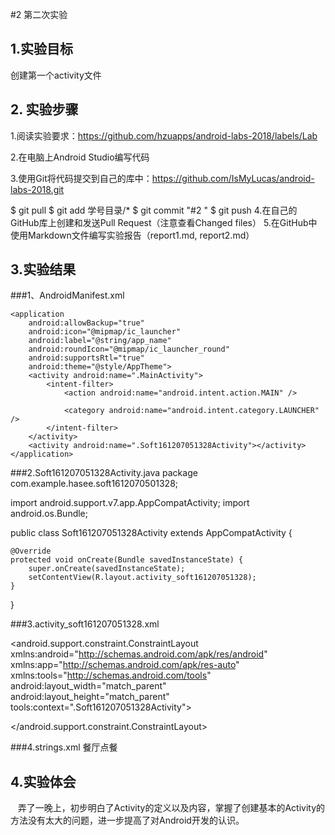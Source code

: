 #2 第二次实验
  
  ## 1.实验目标
  
  创建第一个activity文件
  
  ## 2. 实验步骤
  1.阅读实验要求：https://github.com/hzuapps/android-labs-2018/labels/Lab
  
  2.在电脑上Android Studio编写代码
  
  3.使用Git将代码提交到自己的库中：https://github.com/IsMyLucas/android-labs-2018.git
  
 $ git pull
 $ git add 学号目录/*
 $ git commit "#2 "
 $ git push
 4.在自己的GitHub库上创建和发送Pull Request（注意查看Changed files）
 5.在GitHub中使用Markdown文件编写实验报告（report1.md, report2.md）
 
 
  ## 3.实验结果
  ###1、AndroidManifest.xml
 <?xml version="1.0" encoding="utf-8"?>
<manifest xmlns:android="http://schemas.android.com/apk/res/android"
    package="com.example.hasee.soft1612070501328">

    <application
        android:allowBackup="true"
        android:icon="@mipmap/ic_launcher"
        android:label="@string/app_name"
        android:roundIcon="@mipmap/ic_launcher_round"
        android:supportsRtl="true"
        android:theme="@style/AppTheme">
        <activity android:name=".MainActivity">
            <intent-filter>
                <action android:name="android.intent.action.MAIN" />

                <category android:name="android.intent.category.LAUNCHER" />
            </intent-filter>
        </activity>
        <activity android:name=".Soft161207051328Activity"></activity>
    </application>

</manifest>

###2.Soft161207051328Activity.java
package com.example.hasee.soft1612070501328;

import android.support.v7.app.AppCompatActivity;
import android.os.Bundle;

public class Soft161207051328Activity extends AppCompatActivity {

    @Override
    protected void onCreate(Bundle savedInstanceState) {
        super.onCreate(savedInstanceState);
        setContentView(R.layout.activity_soft161207051328);
    }
}

###3.activity_soft161207051328.xml
 <?xml version="1.0" encoding="utf-8"?>
<android.support.constraint.ConstraintLayout 
xmlns:android="http://schemas.android.com/apk/res/android"
    xmlns:app="http://schemas.android.com/apk/res-auto"
    xmlns:tools="http://schemas.android.com/tools"
    android:layout_width="match_parent"
    android:layout_height="match_parent"
    tools:context=".Soft161207051328Activity">

</android.support.constraint.ConstraintLayout>

###4.strings.xml 
<resources>
    <string name="app_name">餐厅点餐</string>
</resources>

 
  ## 4.实验体会
     弄了一晚上，初步明白了Activity的定义以及内容，掌握了创建基本的Activity的方法没有太大的问题，进一步提高了对Android开发的认识。
